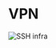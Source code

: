 # VPN

![SSH infra](https://github.com/tymyrddin/orchard/blob/main/mitigations/assets/images/infra.png)

